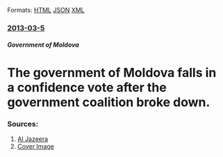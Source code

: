 
Formats: [HTML](/news/2013/03/5/the-government-of-moldova-falls-in-a-confidence-vote-after-the-government-coalition-broke-down.html)  [JSON](/news/2013/03/5/the-government-of-moldova-falls-in-a-confidence-vote-after-the-government-coalition-broke-down.json)  [XML](/news/2013/03/5/the-government-of-moldova-falls-in-a-confidence-vote-after-the-government-coalition-broke-down.xml)  

### [2013-03-5](/news/2013/03/5/index.md)

##### Government of Moldova
# The government of Moldova falls in a confidence vote after the government coalition broke down. 




### Sources:

1. [Al Jazeera](http://www.aljazeera.com/news/europe/2013/03/201335161737970263.html)
1. [Cover Image](http://www.aljazeera.com/mritems/Images/2013/3/5/20133517632890734_20.jpg)
